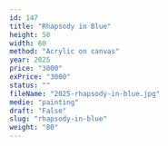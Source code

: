 ```yaml
---
id: 147
title: "Rhapsody in Blue"
height: 50
width: 60
method: "Acrylic on canvas"
year: 2025
price: "3000"
exPrice: "3000"
status: ""
fileName: "2025-rhapsody-in-blue.jpg"
medie: "painting"
draft: "False"
slug: "rhapsody-in-blue"
weight: "80"
---
```

